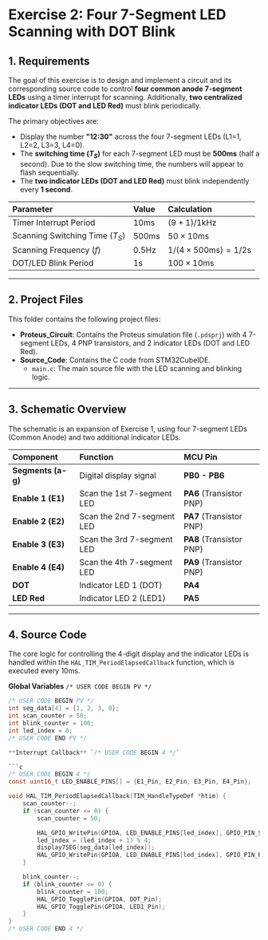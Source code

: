 # Exercise 2: Four 7-Segment LED Scanning with DOT Blink

## 1. Requirements

The goal of this exercise is to design and implement a circuit and its corresponding source code to control **four common anode 7-segment LEDs** using a timer interrupt for scanning. Additionally, **two centralized indicator LEDs (DOT and LED Red)** must blink periodically.

The primary objectives are:
* Display the number **"12:30"** across the four 7-segment LEDs (L1=1, L2=2, L3=3, L4=0).
* The **switching time ($T_S$)** for each 7-segment LED must be **500ms** (half a second). Due to the slow switching time, the numbers will appear to flash sequentially.
* The **two indicator LEDs (DOT and LED Red)** must blink independently every **1 second**.

| Parameter | Value | Calculation |
| :--- | :--- | :--- |
| Timer Interrupt Period | $10\text{ms}$ | $(9+1) / 1\text{kHz}$ |
| Scanning Switching Time ($T_S$) | $500\text{ms}$ | $50 \times 10\text{ms}$ |
| Scanning Frequency ($f$) | $0.5\text{Hz}$ | $1 / (4 \times 500\text{ms}) = 1 / 2\text{s}$ |
| DOT/LED Blink Period | $1\text{s}$ | $100 \times 10\text{ms}$ |

---

## 2. Project Files

This folder contains the following project files:
* **Proteus_Circuit**: Contains the Proteus simulation file (`.pdsprj`) with 4 7-segment LEDs, 4 PNP transistors, and 2 indicator LEDs (DOT and LED Red).
* **Source_Code**: Contains the C code from STM32CubeIDE.
    * `main.c`: The main source file with the LED scanning and blinking logic.

---

## 3. Schematic Overview

The schematic is an expansion of Exercise 1, using four 7-segment LEDs (Common Anode) and two additional indicator LEDs.

| Component | Function | MCU Pin |
| :--- | :--- | :--- |
| **Segments (a-g)** | Digital display signal | **PB0 - PB6** |
| **Enable 1 (E1)** | Scan the 1st 7-segment LED | **PA6** (Transistor PNP) |
| **Enable 2 (E2)** | Scan the 2nd 7-segment LED | **PA7** (Transistor PNP) |
| **Enable 3 (E3)** | Scan the 3rd 7-segment LED | **PA8** (Transistor PNP) |
| **Enable 4 (E4)** | Scan the 4th 7-segment LED | **PA9** (Transistor PNP) |
| **DOT** | Indicator LED 1 (DOT) | **PA4** |
| **LED Red** | Indicator LED 2 (LED1) | **PA5**  |

---

## 4. Source Code

The core logic for controlling the 4-digit display and the indicator LEDs is handled within the `HAL_TIM_PeriodElapsedCallback` function, which is executed every $10\text{ms}$.

**Global Variables** `/* USER CODE BEGIN PV */` 

```c
/* USER CODE BEGIN PV */
int seg_data[4] = {1, 2, 3, 0}; 
int scan_counter = 50;        
int blink_counter = 100;       
int led_index = 0;           
/* USER CODE END PV */

**Interrupt Callback** `/* USER CODE BEGIN 4 */`

```c
/* USER CODE BEGIN 4 */
const uint16_t LED_ENABLE_PINS[] = {E1_Pin, E2_Pin, E3_Pin, E4_Pin}; 

void HAL_TIM_PeriodElapsedCallback(TIM_HandleTypeDef *htim) {
    scan_counter--;
    if (scan_counter <= 0) {
        scan_counter = 50; 

        HAL_GPIO_WritePin(GPIOA, LED_ENABLE_PINS[led_index], GPIO_PIN_SET); 
        led_index = (led_index + 1) % 4; 
        display7SEG(seg_data[led_index]); 
        HAL_GPIO_WritePin(GPIOA, LED_ENABLE_PINS[led_index], GPIO_PIN_RESET);
    }

    blink_counter--;
    if (blink_counter <= 0) {
        blink_counter = 100; 
        HAL_GPIO_TogglePin(GPIOA, DOT_Pin);
        HAL_GPIO_TogglePin(GPIOA, LED1_Pin);
    }
}
/* USER CODE END 4 */
